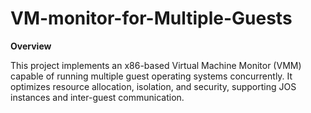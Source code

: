 # VM-monitor-for-Multiple-Guests

**Overview**

This project implements an x86-based Virtual Machine Monitor (VMM) capable of running multiple guest operating systems concurrently. It optimizes resource allocation, isolation, and security, supporting JOS instances and inter-guest communication.
